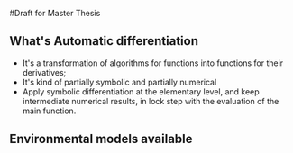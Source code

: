 #Draft for Master Thesis
## What's Automatic differentiation
* It's a transformation of algorithms for functions into functions for their derivatives;
* It's kind of partially symbolic and partially numerical
* Apply symbolic differentiation at the elementary level, and keep intermediate numerical results, in lock step with the evaluation of the main function.

## Environmental models available
